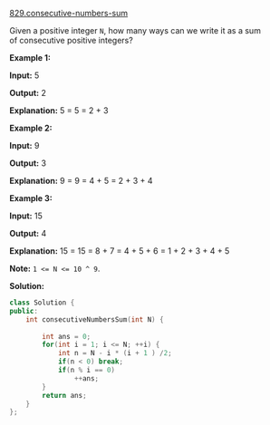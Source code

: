 [829.consecutive-numbers-sum](https://leetcode.com/problems/consecutive-numbers-sum/)  

Given a positive integer `N`, how many ways can we write it as a sum of consecutive positive integers?

**Example 1:**

  
**Input:** 5
  
**Output:** 2
  
**Explanation:** 5 = 5 = 2 + 3

**Example 2:**

  
**Input:** 9
  
**Output:** 3
  
**Explanation:** 9 = 9 = 4 + 5 = 2 + 3 + 4

**Example 3:**

  
**Input:** 15
  
**Output:** 4
  
**Explanation:** 15 = 15 = 8 + 7 = 4 + 5 + 6 = 1 + 2 + 3 + 4 + 5

**Note:** `1 <= N <= 10 ^ 9`.  



**Solution:**  

```cpp
class Solution {
public:
    int consecutiveNumbersSum(int N) {
        
        int ans = 0;
        for(int i = 1; i <= N; ++i) {
            int n = N - i * (i + 1 ) /2;
            if(n < 0) break;
            if(n % i == 0)
                ++ans;
        }
        return ans;
    }
};
```
      